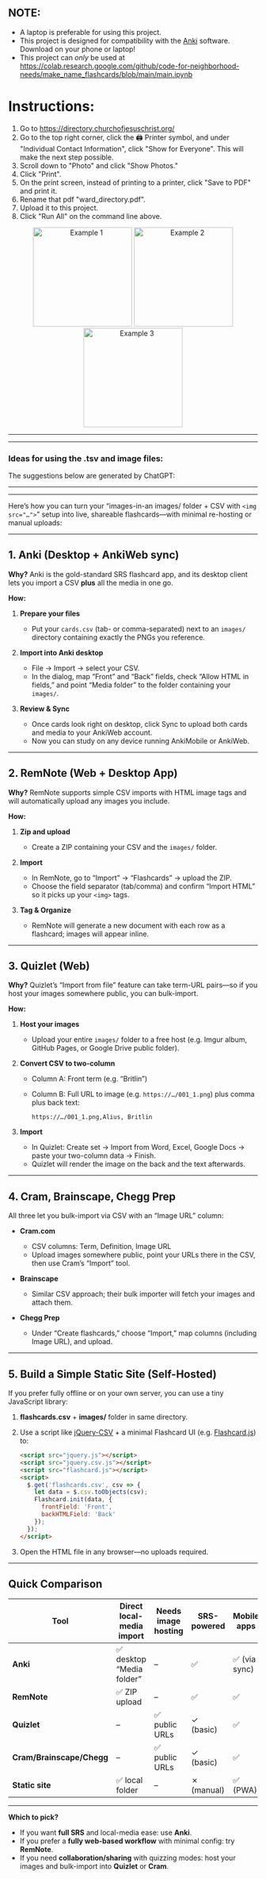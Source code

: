## NOTE:
- A laptop is preferable for using this project.
- This project is designed for compatibility with the [Anki](https://apps.ankiweb.net/) software. Download on your phone or laptop!
- This project can *only* be used at https://colab.research.google.com/github/code-for-neighborhood-needs/make_name_flashcards/blob/main/main.ipynb

# Instructions:

1. Go to https://directory.churchofjesuschrist.org/
2. Go to the top right corner, click the 🖨️ Printer symbol, and under "Individual Contact Information", click "Show for Everyone". This will make the next step possible.
3. Scroll down to "Photo" and click "Show Photos."
4. Click "Print".
5. On the print screen, instead of printing to a printer, click "Save to PDF" and print it.
6. Rename that pdf "ward_directory.pdf".
7. Upload it to this project.
8. Click "Run All" on the command line above.


<p align="center">
  <img src="example1.png" alt="Example 1" width="200"/>

  <img src="example2.png" alt="Example 2" width="200"/>

  <img src="example3.png" alt="Example 3" width="200"/>
</p>



---
---
### Ideas for using the .tsv and image files:

The suggestions below are generated by ChatGPT:

---
---

Here’s how you can turn your “images-in-an images/ folder + CSV with `<img src="…">`” setup into live, shareable flashcards—with minimal re-hosting or manual uploads:

---

## 1. Anki (Desktop + AnkiWeb sync)

**Why?**
Anki is the gold-standard SRS flashcard app, and its desktop client lets you import a CSV **plus** all the media in one go.

**How:**

1. **Prepare your files**

   * Put your `cards.csv` (tab- or comma-separated) next to an `images/` directory containing exactly the PNGs you reference.
2. **Import into Anki desktop**

   * File → Import → select your CSV.
   * In the dialog, map “Front” and “Back” fields, check “Allow HTML in fields,” and point “Media folder” to the folder containing your `images/`.
3. **Review & Sync**

   * Once cards look right on desktop, click Sync to upload both cards and media to your AnkiWeb account.
   * Now you can study on any device running AnkiMobile or AnkiWeb.

---

## 2. RemNote (Web + Desktop App)

**Why?**
RemNote supports simple CSV imports with HTML image tags and will automatically upload any images you include.

**How:**

1. **Zip and upload**

   * Create a ZIP containing your CSV and the `images/` folder.
2. **Import**

   * In RemNote, go to “Import” → “Flashcards” → upload the ZIP.
   * Choose the field separator (tab/comma) and confirm “Import HTML” so it picks up your `<img>` tags.
3. **Tag & Organize**

   * RemNote will generate a new document with each row as a flashcard; images will appear inline.

---

## 3. Quizlet (Web)

**Why?**
Quizlet’s “Import from file” feature can take term-URL pairs—so if you host your images somewhere public, you can bulk-import.

**How:**

1. **Host your images**

   * Upload your entire `images/` folder to a free host (e.g. Imgur album, GitHub Pages, or Google Drive public folder).
2. **Convert CSV to two-column**

   * Column A: Front term (e.g. “Britlin”)
   * Column B: Full URL to image (e.g. `https://…/001_1.png`) plus comma plus back text:

     ```
     https://…/001_1.png,Alius, Britlin
     ```
3. **Import**

   * In Quizlet: Create set → Import from Word, Excel, Google Docs → paste your two-column data → Finish.
   * Quizlet will render the image on the back and the text afterwards.

---

## 4. Cram, Brainscape, Chegg Prep

All three let you bulk-import via CSV with an “Image URL” column:

* **Cram.com**

  * CSV columns: Term, Definition, Image URL
  * Upload images somewhere public, point your URLs there in the CSV, then use Cram’s “Import” tool.
* **Brainscape**

  * Similar CSV approach; their bulk importer will fetch your images and attach them.
* **Chegg Prep**

  * Under “Create flashcards,” choose “Import,” map columns (including Image URL), and upload.

---

## 5. Build a Simple Static Site (Self-Hosted)

If you prefer fully offline or on your own server, you can use a tiny JavaScript library:

1. **flashcards.csv** + **images/** folder in same directory.
2. Use a script like [jQuery-CSV](https://github.com/evanplaice/jquery-csv) + a minimal Flashcard UI (e.g. [Flashcard.js](https://github.com/jimpick/flashcard)) to:

   ```html
   <script src="jquery.js"></script>
   <script src="jquery.csv.js"></script>
   <script src="flashcard.js"></script>
   <script>
     $.get('flashcards.csv', csv => {
       let data = $.csv.toObjects(csv);
       Flashcard.init(data, {
         frontField: 'Front',
         backHTMLField: 'Back'
       });
     });
   </script>
   ```
3. Open the HTML file in any browser—no uploads required.

---

## Quick Comparison

| Tool                      | Direct local-media import | Needs image hosting | SRS-powered | Mobile apps  |
| ------------------------- | ------------------------- | ------------------- | ----------- | ------------ |
| **Anki**                  | ✅ desktop “Media folder”  | –                   | ✅           | ✅ (via sync) |
| **RemNote**               | ✅ ZIP upload              | –                   | ✅           | ✅            |
| **Quizlet**               | –                         | ✅ public URLs       | ✓ (basic)   | ✅            |
| **Cram/Brainscape/Chegg** | –                         | ✅ public URLs       | ✓ (basic)   | ✅            |
| **Static site**           | ✅ local folder            | –                   | ✗ (manual)  | ✅ (PWA)      |

---

**Which to pick?**

* If you want **full SRS** and local-media ease: use **Anki**.
* If you prefer a **fully web-based workflow** with minimal config: try **RemNote**.
* If you need **collaboration/sharing** with quizzing modes: host your images and bulk-import into **Quizlet** or **Cram**.

